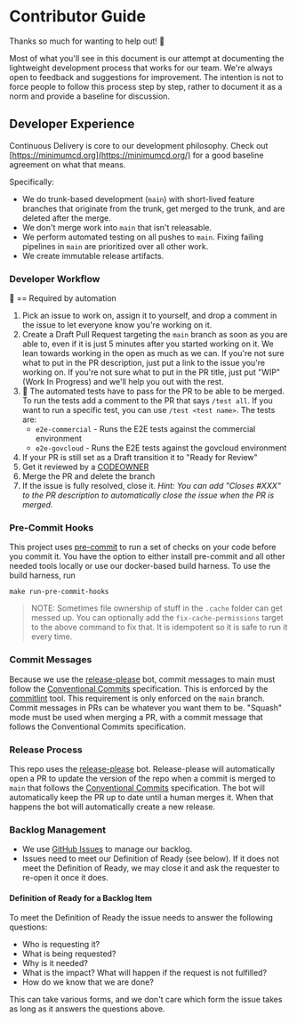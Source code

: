 # Contributor Guide

Thanks so much for wanting to help out! :tada:

Most of what you'll see in this document is our attempt at documenting the lightweight development process that works for our team. We're always open to feedback and suggestions for improvement. The intention is not to force people to follow this process step by step, rather to document it as a norm and provide a baseline for discussion.

## Developer Experience

Continuous Delivery is core to our development philosophy. Check out [https://minimumcd.org](https://minimumcd.org/) for a good baseline agreement on what that means.

Specifically:

- We do trunk-based development (`main`) with short-lived feature branches that originate from the trunk, get merged to the trunk, and are deleted after the merge.
- We don't merge work into `main` that isn't releasable.
- We perform automated testing on all pushes to `main`. Fixing failing pipelines in `main` are prioritized over all other work.
- We create immutable release artifacts.

### Developer Workflow

:key: == Required by automation

1. Pick an issue to work on, assign it to yourself, and drop a comment in the issue to let everyone know you're working on it.
2. Create a Draft Pull Request targeting the `main` branch as soon as you are able to, even if it is just 5 minutes after you started working on it. We lean towards working in the open as much as we can. If you're not sure what to put in the PR description, just put a link to the issue you're working on. If you're not sure what to put in the PR title, just put "WIP" (Work In Progress) and we'll help you out with the rest.
3. :key: The automated tests have to pass for the PR to be able to be merged. To run the tests add a comment to the PR that says `/test all`. If you want to run a specific test, you can use `/test <test name>`. The tests are:
    - `e2e-commercial` - Runs the E2E tests against the commercial environment
    - `e2e-govcloud` - Runs the E2E tests against the govcloud environment
4. If your PR is still set as a Draft transition it to "Ready for Review"
5. Get it reviewed by a [CODEOWNER](./CODEOWNERS)
6. Merge the PR and delete the branch
7. If the issue is fully resolved, close it. _Hint: You can add "Closes #XXX" to the PR description to automatically close the issue when the PR is merged._

### Pre-Commit Hooks

This project uses [pre-commit](https://pre-commit.com/) to run a set of checks on your code before you commit it. You have the option to either install pre-commit and all other needed tools locally or use our docker-based build harness. To use the build harness, run

```shell
make run-pre-commit-hooks
```
> NOTE: Sometimes file ownership of stuff in the `.cache` folder can get messed up. You can optionally add the `fix-cache-permissions` target to the above command to fix that. It is idempotent so it is safe to run it every time.

### Commit Messages

Because we use the [release-please](https://github.com/googleapis/release-please) bot, commit messages to main must follow the [Conventional Commits](https://www.conventionalcommits.org/en/v1.0.0/) specification. This is enforced by the [commitlint](https://commitlint.js.org/#/) tool. This requirement is only enforced on the `main` branch. Commit messages in PRs can be whatever you want them to be. "Squash" mode must be used when merging a PR, with a commit message that follows the Conventional Commits specification.

### Release Process

This repo uses the [release-please](https://github.com/googleapis/release-please) bot. Release-please will automatically open a PR to update the version of the repo when a commit is merged to `main` that follows the [Conventional Commits](https://www.conventionalcommits.org/en/v1.0.0/) specification. The bot will automatically keep the PR up to date until a human merges it. When that happens the bot will automatically create a new release.

### Backlog Management

- We use [GitHub Issues](https://github.com/defenseunicorns/delivery-aws-iac/issues) to manage our backlog.
- Issues need to meet our Definition of Ready (see below). If it does not meet the Definition of Ready, we may close it and ask the requester to re-open it once it does.

#### Definition of Ready for a Backlog Item

To meet the Definition of Ready the issue needs to answer the following questions:
- Who is requesting it?
- What is being requested?
- Why is it needed?
- What is the impact? What will happen if the request is not fulfilled?
- How do we know that we are done?

This can take various forms, and we don't care which form the issue takes as long as it answers the questions above.
